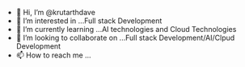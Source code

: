 - 👋 Hi, I’m @krutarthdave
- 👀 I’m interested in ...Full stack Development
- 🌱 I’m currently learning ...AI technologies and Cloud Technologies
- 💞️ I’m looking to collaborate on ...Full stack Development/AI/Clpud Development
- 📫 How to reach me ...

<!---
krutarthdave/krutarthdave is a ✨ special ✨ repository because its `README.md` (this file) appears on your GitHub profile.
You can click the Preview link to take a look at your changes.
--->

